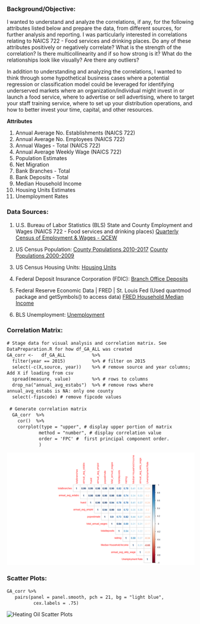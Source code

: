 ### Background/Objective:
I wanted to understand and analyze the correlations, if any, for the following attributes listed below and prepare the data, from different sources, for further analysis and reporting. I was particularly interested in correlations relating to NAICS 722 - Food services and drinking places. Do any of these attributes positively or negatively correlate? What is the strength of the correlation? Is there multicollinearity and if so how strong is it?  What do the relationships look like visually? Are there any outliers?

In addition to understanding and analyzing the correlations, I wanted to think through some hypothetical business cases where a potential regression or classification model could be leveraged for identifying underserved markets where an organization/individual might invest in or launch a food service, where to advertise or sell advertising, where to target your staff training service, where to set up your distribution operations, and how to better invest your time, capital, and other resources.

__Attributes__
1. Annual Average No. Establishments (NAICS 722)
1. Annual Average No. Employees (NAICS 722)
1. Annual Wages - Total (NAICS 722)
1. Annual Average Weekly Wage (NAICS 722)
1. Population Estimates      
1. Net Migration
1. Bank Branches - Total
1. Bank Deposits - Total
1. Median Household Income
1. Housing Units Estimates
1. Unemployment Rates

### Data Sources: 
1. U.S. Bureau of Labor Statistics (BLS)
State and County Employment and Wages (NAICS 722 - Food services and drinking places)
[Quarterly Census of Employment & Wages - QCEW](https://www.bls.gov/cew/datatoc.htm)
         
1. US Census Population:
[County Populations 2010-2017](https://www2.census.gov/programs-surveys/popest/datasets/2010-2017/counties/totals/)
[County Populations 2000-2009](https://www2.census.gov/programs-surveys/popest/datasets/2000-2009/counties/totals/)

1. US Census Housing Units: [Housing Units](https://www.census.gov/data/tables/2017/demo/popest/total-housing-units.html)
        
1. Federal Deposit Insurance Corporation (FDIC): [Branch Office Deposits](https://www5.fdic.gov/idasp/warp_download_all.asp)                    
1. Federal Reserve Economic Data | FRED | St. Louis Fed
(Used quantmod package and getSymbols() to access data)
[FRED Household Median Income ](https://fred.stlouisfed.org/)
         
1. BLS Unemployment:
[Unemployment](https://download.bls.gov/pub/time.series/la/)

### Correlation Matrix: 

````
# Stage data for visual analysis and correlation matrix. See DataPreparation.R for how df_GA_ALL was created
GA_corr <-   df_GA_ALL          %>%
  filter(year == 2015)          %>% # filter on 2015
  select(-c(X,source, year))    %>% # remove source and year columns; Add X if loading from csv
  spread(measure, value)        %>% # rows to columns
  drop_na("annual_avg_estabs")  %>% # remove rows where annual_avg_estabs is NA: only one county
  select(-fipscode) # remove fipcode values   
 
 # Generate correlation matrix
  GA_corr  %>%
    cor()  %>%
    corrplot(type = "upper", # display upper portion of matrix
            method = "number", # display correlation value
            order = 'FPC' #  first principal component order.
            ) 
 ```` 
![Georgia Correlation Matrix](/images/GeorgiaCorrelationMatrix.png)

### Scatter Plots: 
````
GA_corr %>%
   pairs(panel = panel.smooth, pch = 21, bg = "light blue",
          cex.labels = .75)
````          
          
![Heating Oil Scatter Plots](/images/HeatingOilScatterPlots.png)
